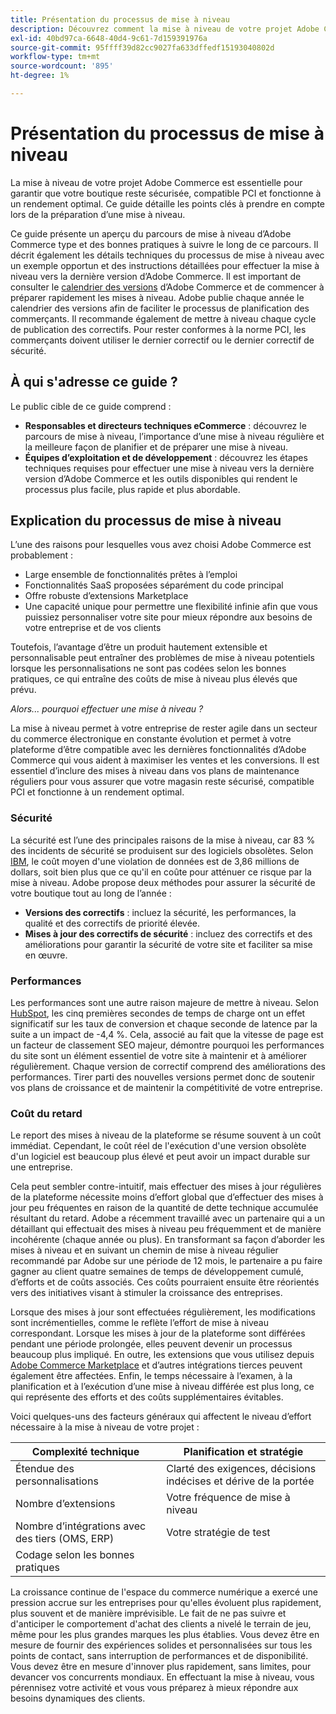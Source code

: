 ```yaml
---
title: Présentation du processus de mise à niveau
description: Découvrez comment la mise à niveau de votre projet Adobe Commerce permet de garantir la sécurité de votre storefront et un fonctionnement efficace.
exl-id: 40bd97ca-6648-40d4-9c61-7d159391976a
source-git-commit: 95ffff39d82cc9027fa633dffedf15193040802d
workflow-type: tm+mt
source-wordcount: '895'
ht-degree: 1%

---
```


# Présentation du processus de mise à niveau

La mise à niveau de votre projet Adobe Commerce est essentielle pour garantir que votre boutique reste sécurisée, compatible PCI et fonctionne à un rendement optimal. Ce guide détaille les points clés à prendre en compte lors de la préparation d’une mise à niveau.

Ce guide présente un aperçu du parcours de mise à niveau d’Adobe Commerce type et des bonnes pratiques à suivre le long de ce parcours. Il décrit également les détails techniques du processus de mise à niveau avec un exemple opportun et des instructions détaillées pour effectuer la mise à niveau vers la dernière version d’Adobe Commerce. Il est important de consulter le [calendrier des versions](../release/schedule.md) d’Adobe Commerce et de commencer à préparer rapidement les mises à niveau. Adobe publie chaque année le calendrier des versions afin de faciliter le processus de planification des commerçants. Il recommande également de mettre à niveau chaque cycle de publication des correctifs. Pour rester conformes à la norme PCI, les commerçants doivent utiliser le dernier correctif ou le dernier correctif de sécurité.

## À qui s&#39;adresse ce guide ?

Le public cible de ce guide comprend :

- **Responsables et directeurs techniques eCommerce** : découvrez le parcours de mise à niveau, l’importance d’une mise à niveau régulière et la meilleure façon de planifier et de préparer une mise à niveau.
- **Équipes d’exploitation et de développement** : découvrez les étapes techniques requises pour effectuer une mise à niveau vers la dernière version d’Adobe Commerce et les outils disponibles qui rendent le processus plus facile, plus rapide et plus abordable.

## Explication du processus de mise à niveau

L’une des raisons pour lesquelles vous avez choisi Adobe Commerce est probablement :

- Large ensemble de fonctionnalités prêtes à l’emploi
- Fonctionnalités SaaS proposées séparément du code principal
- Offre robuste d’extensions Marketplace
- Une capacité unique pour permettre une flexibilité infinie afin que vous puissiez personnaliser votre site pour mieux répondre aux besoins de votre entreprise et de vos clients

Toutefois, l’avantage d’être un produit hautement extensible et personnalisable peut entraîner des problèmes de mise à niveau potentiels lorsque les personnalisations ne sont pas codées selon les bonnes pratiques, ce qui entraîne des coûts de mise à niveau plus élevés que prévu.

_Alors... pourquoi effectuer une mise à niveau ?_

La mise à niveau permet à votre entreprise de rester agile dans un secteur du commerce électronique en constante évolution et permet à votre plateforme d’être compatible avec les dernières fonctionnalités d’Adobe Commerce qui vous aident à maximiser les ventes et les conversions. Il est essentiel d’inclure des mises à niveau dans vos plans de maintenance réguliers pour vous assurer que votre magasin reste sécurisé, compatible PCI et fonctionne à un rendement optimal.

### Sécurité

La sécurité est l’une des principales raisons de la mise à niveau, car 83 % des incidents de sécurité se produisent sur des logiciels obsolètes. Selon [IBM](https://www.ibm.com/reports/data-breach), le coût moyen d&#39;une violation de données est de 3,86 millions de dollars, soit bien plus que ce qu&#39;il en coûte pour atténuer ce risque par la mise à niveau. Adobe propose deux méthodes pour assurer la sécurité de votre boutique tout au long de l’année :

- **Versions des correctifs** : incluez la sécurité, les performances, la qualité et des correctifs de priorité élevée.
- **Mises à jour des correctifs de sécurité** : incluez des correctifs et des améliorations pour garantir la sécurité de votre site et faciliter sa mise en œuvre.

### Performances

Les performances sont une autre raison majeure de mettre à niveau. Selon [HubSpot](https://blog.hubspot.com/marketing/page-load-time-conversion-rates), les cinq premières secondes de temps de charge ont un effet significatif sur les taux de conversion et chaque seconde de latence par la suite a un impact de -4,4 %. Cela, associé au fait que la vitesse de page est un facteur de classement SEO majeur, démontre pourquoi les performances du site sont un élément essentiel de votre site à maintenir et à améliorer régulièrement. Chaque version de correctif comprend des améliorations des performances. Tirer parti des nouvelles versions permet donc de soutenir vos plans de croissance et de maintenir la compétitivité de votre entreprise.

### Coût du retard

Le report des mises à niveau de la plateforme se résume souvent à un coût immédiat. Cependant, le coût réel de l&#39;exécution d&#39;une version obsolète d&#39;un logiciel est beaucoup plus élevé et peut avoir un impact durable sur une entreprise.

Cela peut sembler contre-intuitif, mais effectuer des mises à jour régulières de la plateforme nécessite moins d’effort global que d’effectuer des mises à jour peu fréquentes en raison de la quantité de dette technique accumulée résultant du retard. Adobe a récemment travaillé avec un partenaire qui a un détaillant qui effectuait des mises à niveau peu fréquemment et de manière incohérente (chaque année ou plus). En transformant sa façon d’aborder les mises à niveau et en suivant un chemin de mise à niveau régulier recommandé par Adobe sur une période de 12 mois, le partenaire a pu faire gagner au client quatre semaines de temps de développement cumulé, d’efforts et de coûts associés. Ces coûts pourraient ensuite être réorientés vers des initiatives visant à stimuler la croissance des entreprises.

Lorsque des mises à jour sont effectuées régulièrement, les modifications sont incrémentielles, comme le reflète l’effort de mise à niveau correspondant. Lorsque les mises à jour de la plateforme sont différées pendant une période prolongée, elles peuvent devenir un processus beaucoup plus impliqué. En outre, les extensions que vous utilisez depuis [Adobe Commerce Marketplace](https://marketplace.magento.com/) et d’autres intégrations tierces peuvent également être affectées. Enfin, le temps nécessaire à l’examen, à la planification et à l’exécution d’une mise à niveau différée est plus long, ce qui représente des efforts et des coûts supplémentaires évitables.

Voici quelques-uns des facteurs généraux qui affectent le niveau d’effort nécessaire à la mise à niveau de votre projet :

| Complexité technique | Planification et stratégie |
|-----------------------------------------------------------|--------------------------------------------------------------|
| Étendue des personnalisations | Clarté des exigences, décisions indécises et dérive de la portée |
| Nombre d’extensions | Votre fréquence de mise à niveau |
| Nombre d’intégrations avec des tiers (OMS, ERP) | Votre stratégie de test |
| Codage selon les bonnes pratiques |                                                              |

La croissance continue de l&#39;espace du commerce numérique a exercé une pression accrue sur les entreprises pour qu&#39;elles évoluent plus rapidement, plus souvent et de manière imprévisible. Le fait de ne pas suivre et d&#39;anticiper le comportement d&#39;achat des clients a nivelé le terrain de jeu, même pour les plus grandes marques les plus établies. Vous devez être en mesure de fournir des expériences solides et personnalisées sur tous les points de contact, sans interruption de performances et de disponibilité. Vous devez être en mesure d&#39;innover plus rapidement, sans limites, pour devancer vos concurrents mondiaux. En effectuant la mise à niveau, vous pérennisez votre activité et vous vous préparez à mieux répondre aux besoins dynamiques des clients.
